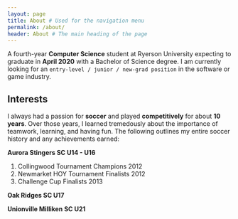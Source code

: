 ```yaml
---
layout: page
title: About # Used for the navigation menu
permalink: /about/
header: About # The main heading of the page
---
```


A fourth-year **Computer Science** student at Ryerson University expecting to graduate in **April 2020** with a Bachelor of Science degree. I am currently looking for an `entry-level / junior / new-grad position` in the software or game industry.

Interests
---------

I always had a passion for **soccer** and played **competitively** for about **10 years**. Over those years, I learned tremedously about the importance of teamwork, learning, and having fun. The following outlines my entire soccer history and any achievements earned:

**Aurora Stingers SC U14 - U16**
1. Collingwood Tournament Champions 2012
2. Newmarket HOY Tournament Finalists 2012
3. Challenge Cup Finalists 2013

**Oak Ridges SC U17**

**Unionville Milliken SC U21**


